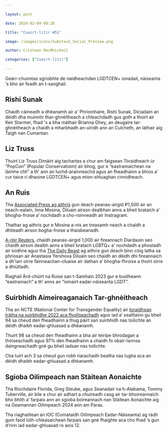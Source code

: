 ```yaml
---

layout: post

date: 2024-02-09 08:28

title: "Cuairt-litir #51"

image: /images/icons/Substack_Social_Preview.png

author: Crìstean MacMhìcheil

categories: ["Cuairt-litir"]
  
---
```


Geàrr-chunntas sgrìobhte de naidheachdan LGDTCEN+ ionadail, nàiseanta ‘s bho air feadh an t-saoghail.

## Rishi Sunak

Chaidh càineadh a dhèanamh air a' Phrìomhaire, Rishi Sunak, Diciadain an dèidh dha muinntir thar-ghnèitheach a chleachdadh gus goth a thoirt air Keir Starmer, fhad 's a bha màthair Brianna Ghey, an deugaire tar-ghnèitheach a chaidh a mharbhadh an-uiridh ann an Culcheth, an làthair aig Taigh nan Cumantan.

## Liz Truss

Thuirt Liz Truss Dimàirt aig tachartas a chur am faigsean Tòraidheach ùr “PopCon” (Popular Conservatisim) air bhog, gur e “eastramaichean na làimhe chlì” a th’ ann an luchd-àrainneachd agus an fheadhainn a bhios a’ cur taice ri dhaoine LGDTCEN+ agus mion-shluaghan cinnidheach.

## An Ruis

Tha [Associated Press ag aithris](https://apnews.com/article/russia-lgbtq-crackdown-court-rainbow-flag-dc4081bd74938fedf600ac0cca5cc679?ref=angeidhealur.scot) gun deach peanas-airgid ₽1,500 air an neach-ealain, Inna Mosina, Diluain airson dealbhan anns a bheil brataich a’ bhogha-froise a’ nochdadh a cho-roinneadh air Instragram.

Thathar ag aithris gur e Mosina a-nis an treasamh neach a chaidh a dhìteadh airson bogha-froise a thaisbeanadh.

[A-rèir Reuters](https://www.reuters.com/world/europe/russia-makes-first-convictions-lgbt-extremism-following-ban-2024-02-01/?ref=angeidhealur.scot), chaidh peanas-airgid 1,000 air fireannach Diardaoin seo chaidh airson dealbh anns a bheil bratach LGBTQ+ a’ nochdadh a phostadh air loidhne agus tha [The Daily Beast](https://www.thedailybeast.com/russian-girl-jailed-for-wearing-rainbow-colored-earrings?ref=angeidhealur.scot) ag aithris gun deach binn còig latha sa phrìosan air Anastasia Yershova Diluain seo chaidh an dèidh dhi fireannaich a dh’iarr oirre fàinneachan-cluaise air dathan a’ bhogha-fhroise a thoirt oirre a dhiùltadh.

Riaghail Àrd-chùirt na Ruise san t-Samhain 2023 gur e buidheann “eastramach” a th’ anns an “iomairt eadar-nàiseanta LGDT”.

## Suirbhidh Aimeireaganaich Tar-ghnèitheach

Tha an NCTE (National Center for Transgender Equality) air [toraidhean tràtha na suirbhidhe 2022 aca fhoillseachadh](https://transequality.org/sites/default/files/2024-02/2022%20USTS%20Early%20Insights%20Report_FINAL.pdf?ref=angeidhealur.scot) agus iad a’ sealltainn gu bheil 94 sa cheud den fheadhainn a thug pàirt san suirbhidh nas toilichte an dèidh dhaibh eadar-ghluasad a dhèanamh.

Thuirt 98 sa cheud den fheadhainn a bha air teiripe bhrodagan a thòiseachadh agus 97% den fheadhainn a chaidh fo obair-lannsa daingneachadh gnè gu bheil iadsan nas toilichte.

Cha tuirt ach 3 sa cheud gun robh riarachadh beatha nas lugha aca an dèidh dhaibh eadar-ghluasad a dhèanamh.

## Sgioba Oilimpeach nan Stàitean Aonaichte

Tha Riochdaire Florida, Greg Steube, agus Seanadair na h-Alabama, Tommy Tuberville, air bile a chur air adhart a chuireadh casg air tar-bhoireannaich bho bhith a’ farpais ann an sgioba boireannach nan Stàitean Aonaichte aig na Geamannan Oilimpeach 2024 ann am Paras.

Tha riaghailtean an IOC (Comataidh Oilimpeach Eadar-Nàiseanta) ag ràdh gum faod lùth-chleasaichean farpais san gnè fhaighte aca cho fhad ‘s gun d’rinn iad eadar-ghluasad ro aois 12.
